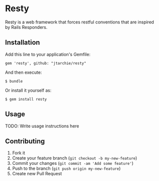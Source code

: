 # Resty

Resty is a web framework that forces restful conventions that are inspired by Rails Responders.

## Installation

Add this line to your application's Gemfile:

    gem 'resty', github: "jtarchie/resty"

And then execute:

    $ bundle

Or install it yourself as:

    $ gem install resty

## Usage

TODO: Write usage instructions here

## Contributing

1. Fork it
2. Create your feature branch (`git checkout -b my-new-feature`)
3. Commit your changes (`git commit -am 'Add some feature'`)
4. Push to the branch (`git push origin my-new-feature`)
5. Create new Pull Request
